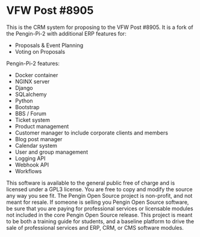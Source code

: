 # VFW Post #8905
This is the CRM system for proposing to the VFW Post #8905.  It is a fork of the Pengin-Pi-2 with additional ERP features for:
- Proposals & Event Planning
- Voting on Proposals

Pengin-Pi-2 features:
- Docker container
- NGINX server
- Django
- SQLalchemy
- Python
- Bootstrap
- BBS / Forum
- Ticket system
- Product management
- Customer manager to include corporate clients and members
- Blog post manager
- Calendar system
- User and group management
- Logging API
- Webhook API
- Workflows

This software is available to the general public free of charge and is licensed under a GPL3 license.  You are free to copy and modify the source any way you see fit.  The Pengin Open Source project is non-profit, and not meant for resale.  If someone is selling you Pengin Open Source software, be sure that you are paying for professional services or licensable modules not included in the core Pengin Open Source release.  This project is meant to be both a training guide for students, and a baseline platform to drive the sale of professional services and ERP, CRM, or CMS software modules.

